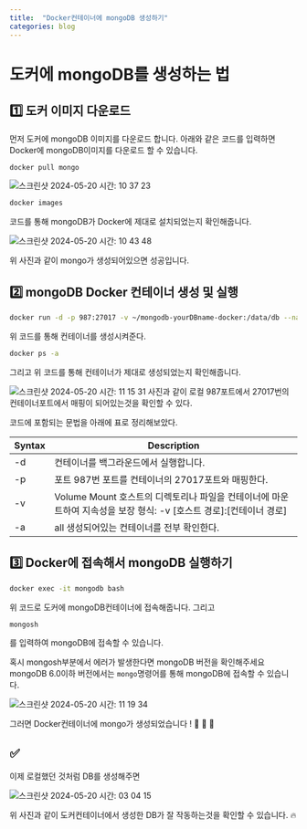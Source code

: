 ```yaml
---
title:  "Docker컨테이너에 mongoDB 생성하기"
categories: blog
---
```


# 도커에 mongoDB를 생성하는 법
## 1️⃣ 도커 이미지 다운로드
먼저 도커에 mongoDB 이미지를 다운로드 합니다.
아래와 같은 코드를 입력하면 Docker에 mongoDB이미지를 다운로드 할 수 있습니다.

```bash
docker pull mongo
```


![스크린샷 2024-05-20 시간: 10 37 23](https://github.com/D-Cloude/Blog-site/assets/95969488/db43fa5f-b0f5-4191-a8fc-3b5cdcc5bd1e)

```bash
docker images
```
 코드를 통해 mongoDB가 Docker에 제대로 설치되었는지 확인해줍니다.

![스크린샷 2024-05-20 시간: 10 43 48](https://github.com/D-Cloude/Blog-site/assets/95969488/91a66985-846b-4a05-a411-8f44cfea0eed)

위 사진과 같이 mongo가 생성되어있으면 성공입니다.

## 2️⃣ mongoDB Docker 컨테이너 생성 및 실행

```bash
docker run -d -p 987:27017 -v ~/mongodb-yourDBname-docker:/data/db --name mongodb mongo:latest
```
위 코드를 통해 컨테이너를 생성시켜준다. 

```bash
docker ps -a
```
그리고 위 코드를 통해 컨테이너가 제대로 생성되었는지 확인해줍니다.

![스크린샷 2024-05-20 시간: 11 15 31](https://github.com/D-Cloude/Blog-site/assets/95969488/7a0a9781-2efb-43d9-b435-6bbe3526518c)
사진과 같이 로컬 987포트에서 27017번의 컨테이너포트에서 매핑이 되어있는것을 확인할 수 있다.


코드에 포함되는 문법을 아래에 표로 정리해보았다.

| Syntax | Description |
| ----------- | ----------- |
| -d | 컨테이너를 백그라운드에서 실행합니다. |
| -p | 포트 987번 포트를 컨테이너의 27017포트와 매핑한다. |
| -v | Volume Mount 호스트의 디렉토리나 파일을 컨테이너에 마운트하여 지속성을 보장 형식: -v [호스트 경로]:[컨테이너 경로]|
| -a | all 생성되어있는 컨테이너를 전부 확인한다.|

## 3️⃣ Docker에 접속해서 mongoDB 실행하기

```bash
docker exec -it mongodb bash
```
위 코드로 도커에 mongoDB컨테이너에 접속해줍니다.
그리고
```bash
mongosh
```
를 입력하여 mongoDB에 접속할 수 있습니다.

혹시 mongosh부분에서 에러가 발생한다면 mongoDB 버전을 확인해주세요
mongoDB 6.0이하 버전에서는 `mongo`명령어를 통해 mongoDB에 접속할 수 있습니다.

![스크린샷 2024-05-20 시간: 11 19 34](https://github.com/D-Cloude/Blog-site/assets/95969488/87bb84f8-9c7a-49c8-8dd5-7248e3cef100)

그러면 Docker컨테이너에 mongo가 생성되었습니다 ! 🎉 🎉 🎉

## ✅
이제 로컬했던 것처럼 DB를 생성해주면 

![스크린샷 2024-05-20 시간: 03 04 15](https://github.com/D-Cloude/Blog-site/assets/95969488/308cb3e4-dcfb-4ca7-a45f-1b70aeb0c6cf)

위 사진과 같이 도커컨테이너에서 생성한 DB가 잘 작동하는것을 확인할 수 있습니다. 🔥
